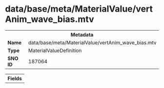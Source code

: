 <h1>data/base/meta/MaterialValue/vertAnim_wave_bias.mtv</h1><table><tr><th colspan="100%">Metadata</th></tr><tr><td><b>Name</b></td><td>data/base/meta/MaterialValue/vertAnim_wave_bias.mtv</td></tr><tr><td><b>Type</b></td><td>MaterialValueDefinition</td></tr><tr><td><b>SNO ID</b></td><td>187064</td></tr></table>

<table><tr><th colspan="100%">Fields</th></tr></table>

